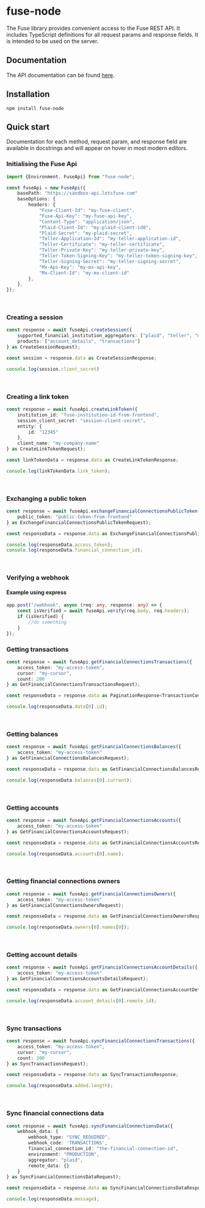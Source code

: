 # fuse-node

The Fuse library provides convenient access to the Fuse REST API. It includes TypeScript definitions for all request params and response fields. It is intended to be used on the server.

## Documentation
The API documentation can be found [here](https://letsfuse.readme.io/reference/post_v1-session-create).

## Installation
```
npm install fuse-node
```

## Quick start
Documentation for each method, request param, and response field are available in docstrings and will appear on hover in most modern editors.

### Initialising the Fuse Api
```typescript
import {Environment, FuseApi} from "fuse-node";

const fuseApi = new FuseApi({
    basePath: "https://sandbox-api.letsfuse.com"
    baseOptions: {
        headers: {
            "Fuse-Client-Id": "my-fuse-client",
            "Fuse-Api-Key": "my-fuse-api-key",
            "Content-Type": "application/json",
            "Plaid-Client-Id": "my-plaid-client-id0",
            "Plaid-Secret": "my-plaid-secret",
            "Teller-Application-Id": "my-teller-application-id",
            "Teller-Certificate": "my-teller-certificate",
            "Teller-Private-Key": "my-teller-private-key",
            "Teller-Token-Signing-Key": "my-teller-token-signing-key",
            "Teller-Signing-Secret": "my-teller-signing-secret",
            "Mx-Api-Key": "my-mx-api-key",
            "Mx-Client-Id": "my-mx-client-id"
        },
    },
});
```
<br/>

### Creating a session
```typescript
const response = await fuseApi.createSession({
    supported_financial_institution_aggregators: ["plaid", "teller", "mx"],
    products: ["account_details", "transactions"]
} as CreateSessionRequest);

const session = response.data as CreateSessionResponse;

console.log(session.client_secret)
```
<br/>

### Creating a link token
```typescript
const response = await fuseApi.createLinkToken({
    institution_id: "fuse-institution-id-from-frontend",
    session_client_secret: "session-client-secret",
    entity: {
        id: "12345"
    },
    client_name: "my-company-name"
} as CreateLinkTokenRequest);

const linkTokenData = response.data as CreateLinkTokenResponse;

console.log(linkTokenData.link_token);
```

<br/>

### Exchanging a public token
```typescript
const response = await fuseApi.exchangeFinancialConnectionsPublicToken({
    public_token: "public-token-from-frontend"
} as ExchangeFinancialConnectionsPublicTokenRequest);

const responseData = response.data as ExchangeFinancialConnectionsPublicTokenResponse;

console.log(responseData.access_token);
console.log(responseData.financial_connection_id);
```
<br/>

### Verifying a webhook
#### Example using express
```typescript
app.post("/webhook", async (req: any, response: any) => {
    const isVerified = await fuseApi.verify(req.body, req.headers);
    if (isVerified) {
        //do something
    }
});
```

### Getting transactions
```typescript
const response = await fuseApi.getFinancialConnectionsTransactions({
    access_token: "my-access-token",
    cursor: "my-cursor",
    count: 200
} as GetFinancialConnectionsTransactionsRequest);

const responseData = response.data as PaginationResponse<TransactionCommonModel>;

console.log(responseData.data[0].id);
```
<br/>

### Getting balances
```typescript
const response = await fuseApi.getFinancialConnectionsBalances({
    access_token: "my-access-token"
} as GetFinancialConnectionsBalancesRequest);

const responseData = response.data as GetFinancialConnectionsBalancesResponse;

console.log(responseData.balances[0].current);
```
<br/>

### Getting accounts
```typescript
const response = await fuseApi.getFinancialConnectionsAccounts({
    access_token: "my-access-token"
} as GetFinancialConnectionsAccountsRequest);

const responseData = response.data as GetFinancialConnectionsAccountsResponse;

console.log(responseData.accounts[0].name);
```
<br/>

### Getting financial connections owners
```typescript
const response = await fuseApi.getFinancialConnectionsOwners({
    access_token: "my-access-token"
} as GetFinancialConnectionsOwnersRequest);

const responseData = response.data as GetFinancialConnectionsOwnersResponse;

console.log(responseData.owners[0].names[0]);
```
<br/>

### Getting account details
```typescript
const response = await fuseApi.getFinancialConnectionsAccountDetails({
    access_token: "my-access-token"
} as GetFinancialConnectionsAccountsDetailsRequest);

const responseData = response.data as GetFinancialConnectionsAccountDetailsResponse;

console.log(responseData.account_details[0].remote_id);
```
<br/>

### Sync transactions
```typescript
const response = await fuseApi.syncFinancialConnectionsTransactions({
    access_token: "my-access-token",
    cursor: "my-cursor",
    count: 200
} as SyncTransactionsRequest);

const responseData = response.data as SyncTransactionsResponse;

console.log(responseData.added.length);
```
<br/>

### Sync financial connections data
```typescript
const response = await fuseApi.syncFinancialConnectionsData({
    webhook_data: {
        webhook_type: "SYNC_REQUIRED",
        webhook_code: 'TRANSACTIONS',
        financial_connection_id: "the-financial-connection-id",
        environment: "PRODUCTION",
        aggregator: "plaid",
        remote_data: {}
    }
} as SyncFinancialConnectionsDataRequest);

const responseData = response.data as SyncFinancialConnectionsDataResponse;

console.log(responseData.message);
```
<br/>
